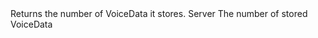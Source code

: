<function name="GetCount" parent="VoiceStream" type="classfunc">
	<description>
		Returns the number of VoiceData it stores.  
	</description>
	<realm>Server</realm>
	<rets>
		<ret name="count" type="number">The number of stored VoiceData</ret>
	</rets>
</function>